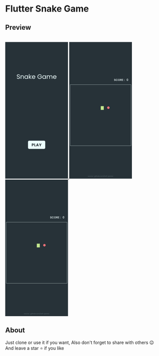 # Flutter Snake Game


## Preview
<br/>
<a href="https://github.com/arif-pandu/flutter-snake-game">
   <img src="preview-1.jpg" alt="Preview-1" width="200">
</a>
<a href="https://github.com/arif-pandu/flutter-snake-game">
   <img src="preview-3.jpg" alt="Preview-1" width="200">
</a>
<a href="https://github.com/arif-pandu/flutter-snake-game">
   <img src="preview-3.jpg" alt="Preview-1" width="200">
</a>

## About

Just clone or use it if you want, Also don't forget to share with others 😉
And leave a star ⭐ if you like


